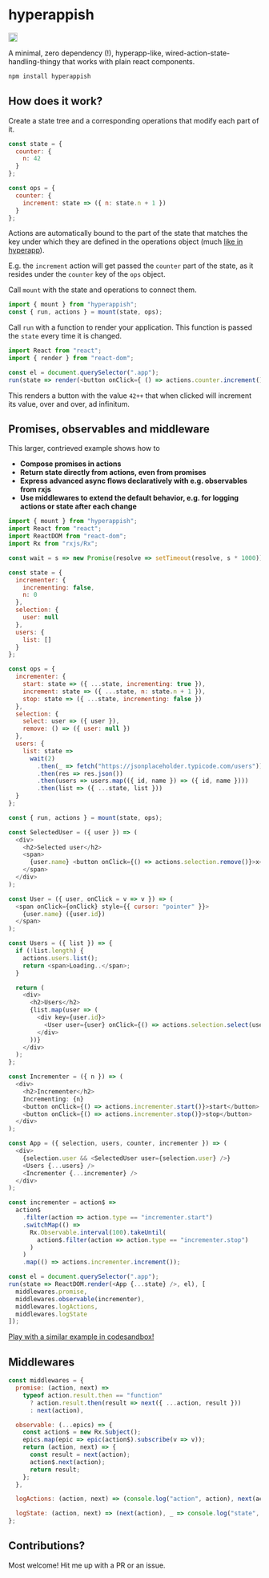 # hyperappish

<a href="https://badge.fury.io/js/hyperappish"><img src="https://badge.fury.io/js/hyperappish.svg" alt="npm version" height="18"></a>

A minimal, zero dependency (!), hyperapp-like, wired-action-state-handling-thingy that works with plain react components.

```js
npm install hyperappish
```

## How does it work?

Create a state tree and a corresponding operations that modify each part of it. 

```js
const state = {
  counter: {
    n: 42
  }
};

const ops = {
  counter: {
    increment: state => ({ n: state.n + 1 })
  }
};
```

Actions are automatically bound to the part of the state that matches the key under which they are defined in the operations object (much [like in hyperapp](https://github.com/hyperapp/hyperapp)).

E.g. the `increment` action will get passed the `counter` part of the state, as it resides under the `counter` key of the `ops` object.

Call `mount` with the state and operations to connect them.

```js
import { mount } from "hyperappish";
const { run, actions } = mount(state, ops);
```

Call `run` with a function to render your application. This function is passed the `state` every time it is changed. 

```js
import React from "react";
import { render } from "react-dom";

const el = document.querySelector(".app");
run(state => render(<button onClick={ () => actions.counter.increment() }>{state.counter}++</button>, el));
```

This renders a button with the value `42++` that when clicked will increment its value, over and over, ad infinitum.

## Promises, observables and middleware

This larger, contrieved example shows how to

- **Compose promises in actions**
- **Return state directly from actions, even from promises**
- **Express advanced async flows declaratively with e.g. observables from rxjs**
- **Use middlewares to extend the default behavior, e.g. for logging actions or state after each change**

```js
import { mount } from "hyperappish";
import React from "react";
import ReactDOM from "react-dom";
import Rx from "rxjs/Rx";

const wait = s => new Promise(resolve => setTimeout(resolve, s * 1000));

const state = {
  incrementer: {
    incrementing: false,
    n: 0
  },
  selection: {
    user: null
  },
  users: {
    list: []
  }
};

const ops = {
  incrementer: {
    start: state => ({ ...state, incrementing: true }),
    increment: state => ({ ...state, n: state.n + 1 }),
    stop: state => ({ ...state, incrementing: false })
  },
  selection: {
    select: user => ({ user }),
    remove: () => ({ user: null })
  },
  users: {
    list: state =>
      wait(2)
        .then(_ => fetch("https://jsonplaceholder.typicode.com/users"))
        .then(res => res.json())
        .then(users => users.map(({ id, name }) => ({ id, name })))
        .then(list => ({ ...state, list }))
  }
};

const { run, actions } = mount(state, ops);

const SelectedUser = ({ user }) => (
  <div>
    <h2>Selected user</h2>
    <span>
      {user.name} <button onClick={() => actions.selection.remove()}>x</button>
    </span>
  </div>
);

const User = ({ user, onClick = v => v }) => (
  <span onClick={onClick} style={{ cursor: "pointer" }}>
    {user.name} ({user.id})
  </span>
);

const Users = ({ list }) => {
  if (!list.length) {
    actions.users.list();
    return <span>Loading..</span>;
  }

  return (
    <div>
      <h2>Users</h2>
      {list.map(user => (
        <div key={user.id}>
          <User user={user} onClick={() => actions.selection.select(user)} />
        </div>
      ))}
    </div>
  );
};

const Incrementer = ({ n }) => (
  <div>
    <h2>Incrementer</h2>
    Incrementing: {n}
    <button onClick={() => actions.incrementer.start()}>start</button>
    <button onClick={() => actions.incrementer.stop()}>stop</button>
  </div>
);

const App = ({ selection, users, counter, incrementer }) => (
  <div>
    {selection.user && <SelectedUser user={selection.user} />}
    <Users {...users} />
    <Incrementer {...incrementer} />
  </div>
);

const incrementer = action$ =>
  action$
    .filter(action => action.type == "incrementer.start")
    .switchMap(() =>
      Rx.Observable.interval(100).takeUntil(
        action$.filter(action => action.type == "incrementer.stop")
      )
    )
    .map(() => actions.incrementer.increment());

const el = document.querySelector(".app");
run(state => ReactDOM.render(<App {...state} />, el), [
  middlewares.promise,
  middlewares.observable(incrementer),
  middlewares.logActions,
  middlewares.logState
]);
```

[Play with a similar example in codesandbox!](https://x3jvx127jq.codesandbox.io/)

## Middlewares

```js
const middlewares = {
  promise: (action, next) =>
    typeof action.result.then == "function"
      ? action.result.then(result => next({ ...action, result }))
      : next(action),

  observable: (...epics) => {
    const action$ = new Rx.Subject();
    epics.map(epic => epic(action$).subscribe(v => v));
    return (action, next) => {
      const result = next(action);
      action$.next(action);
      return result;
    };
  },

  logActions: (action, next) => (console.log("action", action), next(action)),

  logState: (action, next) => (next(action), _ => console.log("state", state))
};
```

## Contributions?

Most welcome! Hit me up with a PR or an issue.
